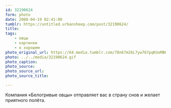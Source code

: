 ```yaml
---
id: 32190624
form: photo
date: 2008-04-19 02:41:00
tumblr: https://untitled.urbansheep.com/post/32190624/
title:
tags:
    - овцы
    - картинки
    - о хорошем
photo_original_url: https://64.media.tumblr.com/78n67m26L7yw767pqKUoMB62_500.gif
photo: ../../media/32190624.gif
photo_caption:
photo_source:
photo_source_url:
photo_source_title:

---
```


<p>Компания «Белогривые овцы» отправляет вас в страну снов и желает приятного полёта.</p>

